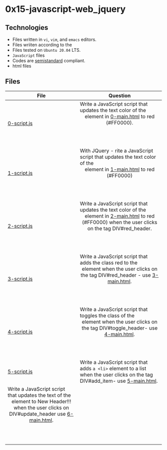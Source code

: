 # 0x15-javascript-web_jquery

## Technologies

- Files written in ```vi```, ```vim```, and ```emacs``` editors. 
- Files wriiten according to the 
- Files tested on ```Ubuntu 20.04``` LTS.
- ```JavaScript``` files 
- Codes are [semistandard](https://standardjs.com/rules.html) compliant. 
- html files
## Files

| File   | Question |
|--------|------------|
|[0-script.js](0-script.js)|Write a JavaScript script that updates the text color of the <header> element in [0-main.html](0-main.html) to red (#FF0000).|
|[1-script.js](1-script.js)|With JQuery - rite a JavaScript script that updates the text color of the <header> element in [1-main.html](1-main.html) to red (#FF0000)|
|[2-script.js](2-script.js)|Write a JavaScript script that updates the text color of the <header> element in [2-main.html](2-main.html) to red (#FF0000) when the user clicks on the tag DIV#red_header.|
|[3-script.js](3-script.js)|Write a JavaScript script that adds the class red to the <header> element when the user clicks on the tag DIV#red_header - use [3-main.html](3-main.html).|
[4-script.js](4-script.js)|Write a JavaScript script that toggles the class of the <header> element when the user clicks on the tag DIV#toggle_header- use [4-main.html](4-main.html).|
|[5-script.js](5-script.js)|Write a JavaScript script that adds ```a <li>``` element to a list when the user clicks on the tag DIV#add_item- use [5-main.html](5-main.html).|
|Write a JavaScript script that updates the text of the <header> element to New Header!!! when the user clicks on DIV#update_header use [6-main.html](6-main.html).|
